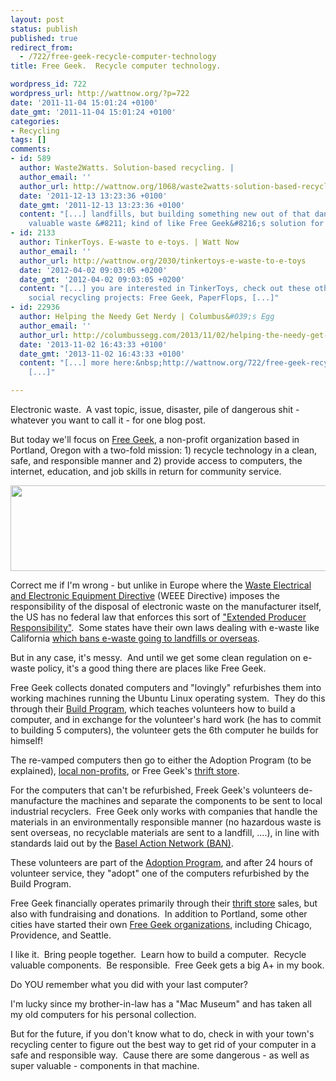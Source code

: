 ```yaml
---
layout: post
status: publish
published: true
redirect_from:
  - /722/free-geek-recycle-computer-technology
title: Free Geek.  Recycle computer technology.

wordpress_id: 722
wordpress_url: http://wattnow.org/?p=722
date: '2011-11-04 15:01:24 +0100'
date_gmt: '2011-11-04 15:01:24 +0100'
categories:
- Recycling
tags: []
comments:
- id: 589
  author: Waste2Watts. Solution-based recycling. |
  author_email: ''
  author_url: http://wattnow.org/1068/waste2watts-solution-based-recycling
  date: '2011-12-13 13:23:36 +0100'
  date_gmt: '2011-12-13 13:23:36 +0100'
  content: "[...] landfills, but building something new out of that dangerous but
    valuable waste &#8211; kind of like Free Geek&#8216;s solution for [...]"
- id: 2133
  author: TinkerToys. E-waste to e-toys. | Watt Now
  author_email: ''
  author_url: http://wattnow.org/2030/tinkertoys-e-waste-to-e-toys
  date: '2012-04-02 09:03:05 +0200'
  date_gmt: '2012-04-02 09:03:05 +0200'
  content: "[...] you are interested in TinkerToys, check out these other awesome
    social recycling projects: Free Geek, PaperFlops, [...]"
- id: 22936
  author: Helping the Needy Get Nerdy | Columbus&#039;s Egg
  author_email: ''
  author_url: http://columbussegg.com/2013/11/02/helping-the-needy-get-nerdy/
  date: '2013-11-02 16:43:33 +0100'
  date_gmt: '2013-11-02 16:43:33 +0100'
  content: "[...] more here:&nbsp;http://wattnow.org/722/free-geek-recycle-computer-technology
    [...]"

---
```

<p>Electronic waste. &nbsp;A vast topic, issue, disaster, pile of dangerous shit - whatever you want to call it - for one blog post.</p>
<p>But today we'll focus on <a href="http://www.freegeek.org/">Free Geek</a>, a non-profit organization based in Portland, Oregon with a two-fold mission: 1) recycle technology in a clean, safe, and responsible manner and 2) provide access to computers, the internet, education, and job skills in return for community service.</p>
<p><a href="{{ 'assets/from-wordpress/uploads/2011/11/freegeek.jpg' | relative_url }}"><img title="freegeek" src="{{ 'assets/from-wordpress/uploads/2011/11/freegeek.jpg' | relative_url }}" alt="" width="651" height="137" /></a></p>
<p>Correct me if I'm wrong - but unlike in Europe where the&nbsp;<a href="http://en.wikipedia.org/wiki/Waste_Electrical_and_Electronic_Equipment_Directive">Waste Electrical and Electronic Equipment Directive</a>&nbsp;(WEEE Directive) imposes the responsibility of the disposal of electronic waste on the manufacturer itself, the US has no federal law that enforces this sort of <a href="http://en.wikipedia.org/wiki/Extended_producer_responsibility">"Extended Producer Responsibility"</a>. &nbsp;Some states have their own laws dealing with e-waste like California <a href="http://en.wikipedia.org/wiki/Electronic_waste_in_the_United_States">which bans e-waste going to landfills or overseas</a>.</p>
<p>But in any case, it's messy. &nbsp;And until we get some clean regulation on e-waste policy, it's a good thing there are places like Free Geek.</p>
<p>Free Geek collects donated computers and "lovingly" refurbishes them into working machines running the Ubuntu Linux operating system. &nbsp;They do this through their <a href="http://www.freegeek.org/volunteer/build-program/">Build Program</a>, which teaches volunteers how to build a computer, and in exchange for the volunteer's hard work (he has to commit to building 5 computers), the volunteer gets the 6th computer he builds for himself!</p>
<p>The re-vamped computers then go to either the Adoption Program (to be explained),&nbsp;<a href="http://www.freegeek.org/about/grants/">local non-profits</a>, or Free Geek's&nbsp;<a href="http://www.freegeek.org/thrift-store/">thrift store</a>.</p>
<p>For the computers that can't be refurbished, Freek Geek's volunteers de-manufacture the machines and separate the components to be sent to local industrial recyclers. &nbsp;Free Geek only works with companies that handle the materials in an environmentally responsible manner (no hazardous waste is sent overseas, no recyclable materials are sent to a landfill, ....), in line with standards laid out by the <a href="http://www.ban.org/">Basel Action Network (BAN)</a>.</p>
<p>These volunteers are part of the <a href="http://www.freegeek.org/volunteer/adoption-program/">Adoption Program</a>, and after 24 hours of volunteer service, they "adopt" one of the computers refurbished by the Build Program.</p>
<p>Free Geek financially operates primarily through their&nbsp;<a href="http://www.freegeek.org/thrift-store/">thrift store</a> sales, but also with fundraising and donations. &nbsp;In addition to Portland, some other cities have started their own <a href="http://en.wikipedia.org/wiki/Free_Geek">Free Geek organizations</a>, including Chicago, Providence, and Seattle.</p>
<p>I like it. &nbsp;Bring people together. &nbsp;Learn how to build a computer. &nbsp;Recycle valuable components. &nbsp;Be responsible. &nbsp;Free Geek gets a big A+ in my book.</p>
<p>Do YOU remember what you did with your last computer?</p>
<p>I'm lucky since my brother-in-law has a "Mac Museum" and has taken all my old computers for his personal collection.</p>
<p>But for the future, if you don't know what to do, check in with your town's recycling center to figure out the best way to get rid of your computer in a safe and responsible way. &nbsp;Cause there are some dangerous - as well as super valuable - components in that machine.</p>
